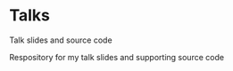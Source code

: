 Talks
=====

Talk slides and source code

Respository for my talk slides and supporting source code
